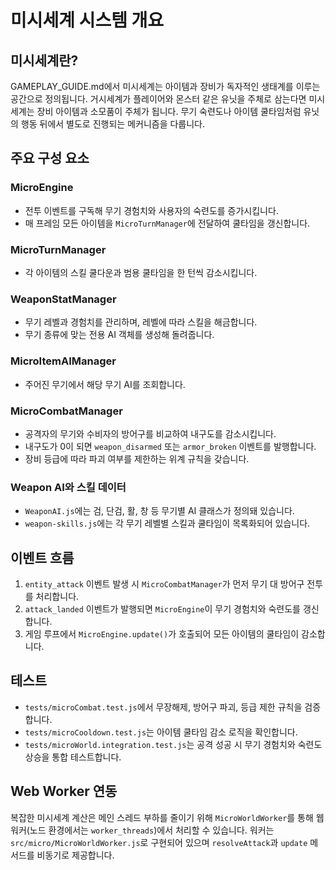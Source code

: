 # 미시세계 시스템 개요

## 미시세계란?
GAMEPLAY_GUIDE.md에서 미시세계는 아이템과 장비가 독자적인 생태계를 이루는 공간으로 정의됩니다. 거시세계가 플레이어와 몬스터 같은 유닛을 주체로 삼는다면 미시세계는 장비 아이템과 소모품이 주체가 됩니다. 무기 숙련도나 아이템 쿨타임처럼 유닛의 행동 뒤에서 별도로 진행되는 메커니즘을 다룹니다.

## 주요 구성 요소

### MicroEngine
- 전투 이벤트를 구독해 무기 경험치와 사용자의 숙련도를 증가시킵니다.
- 매 프레임 모든 아이템을 `MicroTurnManager`에 전달하여 쿨타임을 갱신합니다.

### MicroTurnManager
- 각 아이템의 스킬 쿨다운과 범용 쿨타임을 한 턴씩 감소시킵니다.

### WeaponStatManager
- 무기 레벨과 경험치를 관리하며, 레벨에 따라 스킬을 해금합니다.
- 무기 종류에 맞는 전용 AI 객체를 생성해 돌려줍니다.

### MicroItemAIManager
- 주어진 무기에서 해당 무기 AI를 조회합니다.

### MicroCombatManager
- 공격자의 무기와 수비자의 방어구를 비교하여 내구도를 감소시킵니다.
- 내구도가 0이 되면 `weapon_disarmed` 또는 `armor_broken` 이벤트를 발행합니다.
- 장비 등급에 따라 파괴 여부를 제한하는 위계 규칙을 갖습니다.

### Weapon AI와 스킬 데이터
- `WeaponAI.js`에는 검, 단검, 활, 창 등 무기별 AI 클래스가 정의돼 있습니다.
- `weapon-skills.js`에는 각 무기 레벨별 스킬과 쿨타임이 목록화되어 있습니다.

## 이벤트 흐름
1. `entity_attack` 이벤트 발생 시 `MicroCombatManager`가 먼저 무기 대 방어구 전투를 처리합니다.
2. `attack_landed` 이벤트가 발행되면 `MicroEngine`이 무기 경험치와 숙련도를 갱신합니다.
3. 게임 루프에서 `MicroEngine.update()`가 호출되어 모든 아이템의 쿨타임이 감소합니다.

## 테스트
- `tests/microCombat.test.js`에서 무장해제, 방어구 파괴, 등급 제한 규칙을 검증합니다.
- `tests/microCooldown.test.js`는 아이템 쿨타임 감소 로직을 확인합니다.
- `tests/microWorld.integration.test.js`는 공격 성공 시 무기 경험치와 숙련도 상승을 통합 테스트합니다.

## Web Worker 연동
복잡한 미시세계 계산은 메인 스레드 부하를 줄이기 위해 `MicroWorldWorker`를 통해
웹 워커(노드 환경에서는 `worker_threads`)에서 처리할 수 있습니다. 워커는
`src/micro/MicroWorldWorker.js`로 구현되어 있으며 `resolveAttack`과 `update`
메서드를 비동기로 제공합니다.



